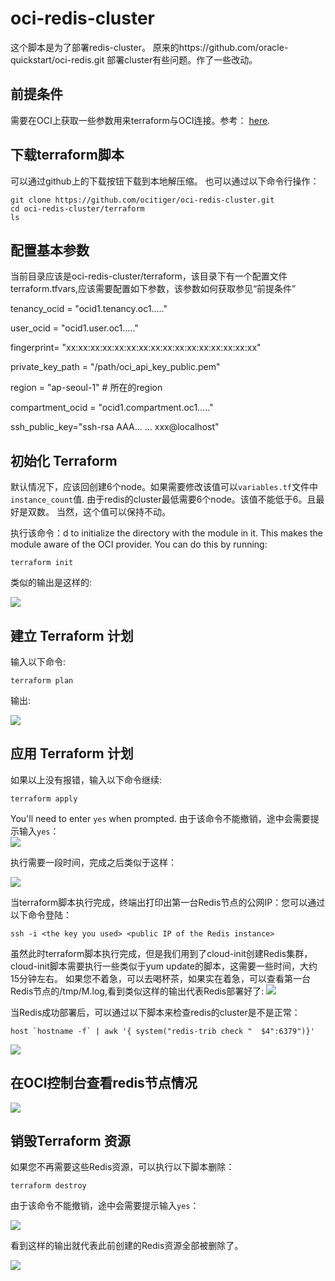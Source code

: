 # oci-redis-cluster
这个脚本是为了部署redis-cluster。
原来的https://github.com/oracle-quickstart/oci-redis.git 部署cluster有些问题。作了一些改动。


## 前提条件
需要在OCI上获取一些参数用来terraform与OCI连接。参考： [here](https://github.com/oracle/oci-quickstart-prerequisites).

## 下载terraform脚本
可以通过github上的下载按钮下载到本地解压缩。
也可以通过以下命令行操作：

    git clone https://github.com/ocitiger/oci-redis-cluster.git
    cd oci-redis-cluster/terraform
    ls

## 配置基本参数
当前目录应该是oci-redis-cluster/terraform，该目录下有一个配置文件terraform.tfvars,应该需要配置如下参数，该参数如何获取参见“前提条件”

tenancy_ocid = "ocid1.tenancy.oc1....."

user_ocid = "ocid1.user.oc1....."

fingerprint= "xx:xx:xx:xx:xx:xx:xx:xx:xx:xx:xx:xx:xx:xx:xx:xx"

private_key_path = "/path/oci_api_key_public.pem"

region = "ap-seoul-1" # 所在的region

compartment_ocid = "ocid1.compartment.oc1....."

ssh_public_key="ssh-rsa AAA... ... xxx@localhost"

## 初始化 Terraform
默认情况下，应该回创建6个node。如果需要修改该值可以`variables.tf`文件中`instance_count`值.
由于redis的cluster最低需要6个node。该值不能低于6。且最好是双数。
当然，这个值可以保持不动。

执行该命令：d to initialize the directory with the module in it.  This makes the module aware of the OCI provider.  You can do this by running:

    terraform init

类似的输出是这样的:

![](./images/0.terraform-init.png)

## 建立 Terraform 计划
输入以下命令:

    terraform plan

输出:

![](./images/0.terraform-plan.png)

## 应用 Terraform 计划
如果以上没有报错，输入以下命令继续:

    terraform apply

You'll need to enter `yes` when prompted.
由于该命令不能撤销，途中会需要提示输入`yes`：  
![](./images/0.terraform-apply-yes.png)

执行需要一段时间，完成之后类似于这样：


![](./images/0.terraform-apply.png)


当terraform脚本执行完成，终端出打印出第一台Redis节点的公网IP：您可以通过以下命令登陆：

`ssh -i <the key you used> <public IP of the Redis instance>`

虽然此时terraform脚本执行完成，但是我们用到了cloud-init创建Redis集群，cloud-init脚本需要执行一些类似于yum update的脚本，这需要一些时间，大约15分钟左右。
如果您不着急，可以去喝杯茶，如果实在着急，可以查看第一台Redis节点的/tmp/M.log,看到类似这样的输出代表Redis部署好了:
![](./images/0.M.log.png)


当Redis成功部署后，可以通过以下脚本来检查redis的cluster是不是正常：

```
host `hostname -f` | awk '{ system("redis-trib check "  $4":6379")}'
```

![](./images/0.redis.png)

## 在OCI控制台查看redis节点情况

![](./images/0.console.png)

## 销毁Terraform 资源
如果您不再需要这些Redis资源，可以执行以下脚本删除：

    terraform destroy

由于该命令不能撤销，途中会需要提示输入`yes`：

![](./images/0.terraform-destroy-yes.png)

看到这样的输出就代表此前创建的Redis资源全部被删除了。

![](./images/0.terraform-destroy.png)




